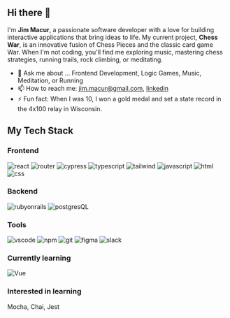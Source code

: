 ## Hi there 👋

I'm **Jim Macur**, a passionate software developer with a love for building interactive applications that bring ideas to life. My current project, **Chess War**, is an innovative fusion of Chess Pieces and the classic card game War. When I'm not coding, you'll find me exploring music, mastering chess strategies, running trails, rock climbing, or meditating.

- 💬 Ask me about ... Frontend Development, Logic Games, Music, Meditation, or Running
- 📫 How to reach me: <jim.macur@gmail.com>, [linkedin](https://www.linkedin.com/in/jimmacur/) 
- ⚡ Fun fact: When I was 10, I won a gold medal and set a state record in the 4x100 relay in Wisconsin.

## My Tech Stack

### Frontend
![react](https://img.shields.io/badge/React-61DAFB?logo=react&logoColor=000&style=for-the-badge)
![router](https://img.shields.io/badge/React%20Router-CA4245?logo=reactrouter&logoColor=fff&style=for-the-badge)
![cypress](https://img.shields.io/badge/Cypress-69D3A7?logo=cypress&logoColor=fff&style=for-the-badge)
![typescript](https://img.shields.io/badge/TypeScript-3178C6?logo=typescript&logoColor=fff&style=for-the-badge)
![tailwind](https://img.shields.io/badge/Tailwind%20CSS-06B6D4?logo=tailwindcss&logoColor=fff&style=for-the-badge)
![javascript](https://img.shields.io/badge/JavaScript-F7DF1E?logo=javascript&logoColor=000&style=for-the-badge)
![html](https://img.shields.io/badge/HTML5-E34F26?logo=html5&logoColor=fff&style=for-the-badge)
![css](https://img.shields.io/badge/CSS3-1572B6?logo=css3&logoColor=fff&style=for-the-badge)

### Backend
![rubyonrails](https://img.shields.io/badge/Ruby%20on%20Rails-D30001?logo=rubyonrails&logoColor=fff&style=for-the-badge)
![postgresQL](https://img.shields.io/badge/PostgreSQL-4169E1?logo=postgresql&logoColor=fff&style=for-the-badge)

### Tools
![vscode](https://img.shields.io/badge/Visual%20Studio%20Code-007ACC?logo=visualstudiocode&logoColor=fff&style=for-the-badge)
![npm](https://img.shields.io/badge/npm-CB3837?logo=npm&logoColor=fff&style=for-the-badge)
![git](https://img.shields.io/badge/Git-F05032?logo=git&logoColor=fff&style=for-the-badge)
![figma](https://img.shields.io/badge/Figma-F24E1E?logo=figma&logoColor=fff&style=for-the-badge)
![slack](https://img.shields.io/badge/Slack-4A154B?logo=slack&logoColor=fff&style=for-the-badge)

### Currently learning
![Vue](https://img.shields.io/badge/Vue-4FC08D?logo=vue.js&logoColor=fff&style=for-the-badge)

### Interested in learning
Mocha, Chai, Jest

